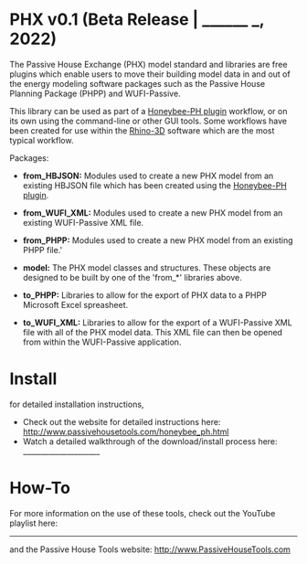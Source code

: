 # PHX v0.1 (Beta Release | ______ _, 2022)
The Passive House Exchange (PHX) model standard and libraries are free plugins which enable users to move their building model data in and out of the energy modeling software packages such as the Passive House Planning Package (PHPP) and WUFI-Passive. 

This library can be used as part of a [Honeybee-PH plugin](https://github.com/PH-Tools/honeybee_ph) workflow, or on its own using the command-line or other GUI tools. Some workflows have been created for use within the [Rhino-3D](https://www.rhino3d.com/) software which are the most typical workflow.

Packages:
- **from_HBJSON:** Modules used to create a new PHX model from an existing HBJSON file which has been created using the [Honeybee-PH plugin](https://github.com/PH-Tools/honeybee_ph).

- **from_WUFI_XML:** Modules used to create a new PHX model from an existing WUFI-Passive XML file.

- **from_PHPP:** Modules used to create a new PHX model from an existing PHPP file.'

- **model:** The PHX model classes and structures. These objects are designed to be built by one of the 'from_*' libraries above.

- **to_PHPP:** Libraries to allow for the export of PHX data to a PHPP Microsoft Excel spreasheet.

- **to_WUFI_XML:** Libraries to allow for the export of a WUFI-Passive XML file with all of the PHX model data. This XML file can then be opened from within the WUFI-Passive application.

# Install
for detailed installation instructions,
* Check out the website for detailed instructions here: http://www.passivehousetools.com/honeybee_ph.html
* Watch a detailed walkthrough of the download/install process here: _____________________

# How-To
For more information on the use of these tools, check out the YouTube playlist here:
_______________

and the Passive House Tools website:
http://www.PassiveHouseTools.com
